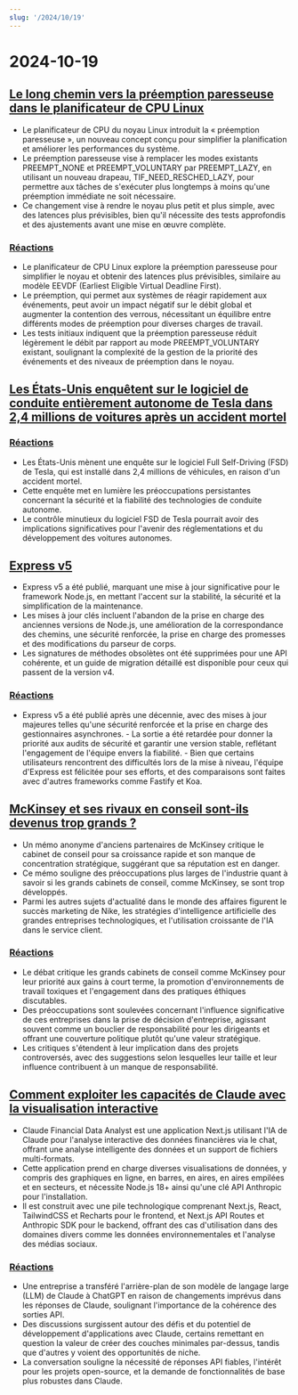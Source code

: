```yaml
---
slug: '/2024/10/19'
---
```


# 2024-10-19

## [Le long chemin vers la préemption paresseuse dans le planificateur de CPU Linux](https://lwn.net/SubscriberLink/994322/45aa5211a50bc63a/)

- Le planificateur de CPU du noyau Linux introduit la « préemption paresseuse », un nouveau concept conçu pour simplifier la planification et améliorer les performances du système.
- Le préemption paresseuse vise à remplacer les modes existants PREEMPT_NONE et PREEMPT_VOLUNTARY par PREEMPT_LAZY, en utilisant un nouveau drapeau, TIF_NEED_RESCHED_LAZY, pour permettre aux tâches de s'exécuter plus longtemps à moins qu'une préemption immédiate ne soit nécessaire.
- Ce changement vise à rendre le noyau plus petit et plus simple, avec des latences plus prévisibles, bien qu'il nécessite des tests approfondis et des ajustements avant une mise en œuvre complète.

### [Réactions](https://news.ycombinator.com/item?id=41886256)

- Le planificateur de CPU Linux explore la préemption paresseuse pour simplifier le noyau et obtenir des latences plus prévisibles, similaire au modèle EEVDF (Earliest Eligible Virtual Deadline First).
- Le préemption, qui permet aux systèmes de réagir rapidement aux événements, peut avoir un impact négatif sur le débit global et augmenter la contention des verrous, nécessitant un équilibre entre différents modes de préemption pour diverses charges de travail.
- Les tests initiaux indiquent que la préemption paresseuse réduit légèrement le débit par rapport au mode PREEMPT_VOLUNTARY existant, soulignant la complexité de la gestion de la priorité des événements et des niveaux de préemption dans le noyau.

## [Les États-Unis enquêtent sur le logiciel de conduite entièrement autonome de Tesla dans 2,4 millions de voitures après un accident mortel](https://www.reuters.com/business/autos-transportation/nhtsa-opens-probe-into-24-mln-tesla-vehicles-over-full-self-driving-collisions-2024-10-18/)

### [Réactions](https://news.ycombinator.com/item?id=41884740)

- Les États-Unis mènent une enquête sur le logiciel Full Self-Driving (FSD) de Tesla, qui est installé dans 2,4 millions de véhicules, en raison d'un accident mortel.
- Cette enquête met en lumière les préoccupations persistantes concernant la sécurité et la fiabilité des technologies de conduite autonome.
- Le contrôle minutieux du logiciel FSD de Tesla pourrait avoir des implications significatives pour l'avenir des réglementations et du développement des voitures autonomes.

## [Express v5](https://expressjs.com/2024/10/15/v5-release.html)

- Express v5 a été publié, marquant une mise à jour significative pour le framework Node.js, en mettant l'accent sur la stabilité, la sécurité et la simplification de la maintenance.
- Les mises à jour clés incluent l'abandon de la prise en charge des anciennes versions de Node.js, une amélioration de la correspondance des chemins, une sécurité renforcée, la prise en charge des promesses et des modifications du parseur de corps.
- Les signatures de méthodes obsolètes ont été supprimées pour une API cohérente, et un guide de migration détaillé est disponible pour ceux qui passent de la version v4.

### [Réactions](https://news.ycombinator.com/item?id=41882955)

- Express v5 a été publié après une décennie, avec des mises à jour majeures telles qu'une sécurité renforcée et la prise en charge des gestionnaires asynchrones. - La sortie a été retardée pour donner la priorité aux audits de sécurité et garantir une version stable, reflétant l'engagement de l'équipe envers la fiabilité. - Bien que certains utilisateurs rencontrent des difficultés lors de la mise à niveau, l'équipe d'Express est félicitée pour ses efforts, et des comparaisons sont faites avec d'autres frameworks comme Fastify et Koa.

## [McKinsey et ses rivaux en conseil sont-ils devenus trop grands ?](https://www.economist.com/business/2024/03/25/have-mckinsey-and-its-consulting-rivals-got-too-big)

- Un mémo anonyme d'anciens partenaires de McKinsey critique le cabinet de conseil pour sa croissance rapide et son manque de concentration stratégique, suggérant que sa réputation est en danger.
- Ce mémo souligne des préoccupations plus larges de l'industrie quant à savoir si les grands cabinets de conseil, comme McKinsey, se sont trop développés.
- Parmi les autres sujets d'actualité dans le monde des affaires figurent le succès marketing de Nike, les stratégies d'intelligence artificielle des grandes entreprises technologiques, et l'utilisation croissante de l'IA dans le service client.

### [Réactions](https://news.ycombinator.com/item?id=41888061)

- Le débat critique les grands cabinets de conseil comme McKinsey pour leur priorité aux gains à court terme, la promotion d'environnements de travail toxiques et l'engagement dans des pratiques éthiques discutables.
- Des préoccupations sont soulevées concernant l'influence significative de ces entreprises dans la prise de décision d'entreprise, agissant souvent comme un bouclier de responsabilité pour les dirigeants et offrant une couverture politique plutôt qu'une valeur stratégique.
- Les critiques s'étendent à leur implication dans des projets controversés, avec des suggestions selon lesquelles leur taille et leur influence contribuent à un manque de responsabilité.

## [Comment exploiter les capacités de Claude avec la visualisation interactive](https://github.com/anthropics/anthropic-quickstarts/tree/main/financial-data-analyst)

- Claude Financial Data Analyst est une application Next.js utilisant l'IA de Claude pour l'analyse interactive des données financières via le chat, offrant une analyse intelligente des données et un support de fichiers multi-formats.
- Cette application prend en charge diverses visualisations de données, y compris des graphiques en ligne, en barres, en aires, en aires empilées et en secteurs, et nécessite Node.js 18+ ainsi qu'une clé API Anthropic pour l'installation.
- Il est construit avec une pile technologique comprenant Next.js, React, TailwindCSS et Recharts pour le frontend, et Next.js API Routes et Anthropic SDK pour le backend, offrant des cas d'utilisation dans des domaines divers comme les données environnementales et l'analyse des médias sociaux.

### [Réactions](https://news.ycombinator.com/item?id=41885231)

- Une entreprise a transféré l'arrière-plan de son modèle de langage large (LLM) de Claude à ChatGPT en raison de changements imprévus dans les réponses de Claude, soulignant l'importance de la cohérence des sorties API.
- Des discussions surgissent autour des défis et du potentiel de développement d'applications avec Claude, certains remettant en question la valeur de créer des couches minimales par-dessus, tandis que d'autres y voient des opportunités de niche.
- La conversation souligne la nécessité de réponses API fiables, l'intérêt pour les projets open-source, et la demande de fonctionnalités de base plus robustes dans Claude.

<head>
  <meta property="og:title" content="Le long chemin vers la préemption paresseuse dans le planificateur de CPU Linux" />
  <meta property="og:type" content="website" />
  <meta property="og:image" content="https://og.cho.sh/api/og/?title=Le%20long%20chemin%20vers%20la%20pr%C3%A9emption%20paresseuse%20dans%20le%20planificateur%20de%20CPU%20Linux&subheading=samedi%2019%20octobre%202024%3A%20R%C3%A9sum%C3%A9%20de%20Hacker%20News" />
</head>
